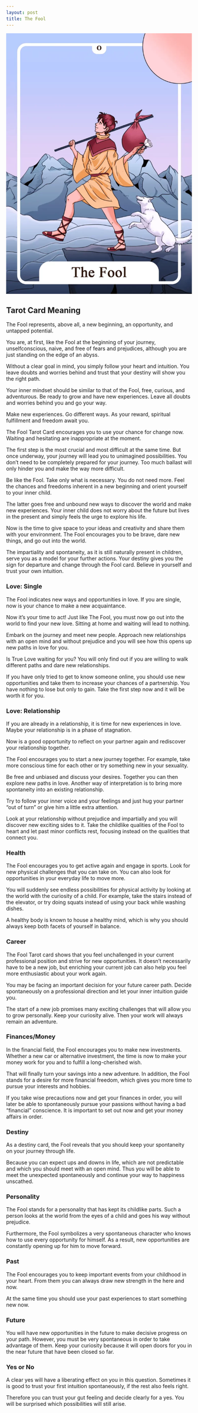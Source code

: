 ```yaml
---
layout: post
title: The Fool
---
```


![](../images/0-The-Fool-Tarot-Card-Meaning-732x1024.webp)

## Tarot Card Meaning
The Fool represents, above all, a new beginning, an opportunity, and untapped potential.

You are, at first, like the Fool at the beginning of your journey, unselfconscious, naive, and free of fears and prejudices, although you are just standing on the edge of an abyss.

Without a clear goal in mind, you simply follow your heart and intuition. You leave doubts and worries behind and trust that your destiny will show you the right path.

Your inner mindset should be similar to that of the Fool, free, curious, and adventurous. Be ready to grow and have new experiences. Leave all doubts and worries behind you and go your way.

Make new experiences. Go different ways. As your reward, spiritual fulfillment and freedom await you.

The Fool Tarot Card encourages you to use your chance for change now. Waiting and hesitating are inappropriate at the moment.

The first step is the most crucial and most difficult at the same time. But once underway, your journey will lead you to unimagined possibilities. You don’t need to be completely prepared for your journey. Too much ballast will only hinder you and make the way more difficult.

Be like the Fool. Take only what is necessary. You do not need more. Feel the chances and freedoms inherent in a new beginning and orient yourself to your inner child.

The latter goes free and unbound new ways to discover the world and make new experiences. Your inner child does not worry about the future but lives in the present and simply feels the urge to explore his life.

Now is the time to give space to your ideas and creativity and share them with your environment. The Fool encourages you to be brave, dare new things, and go out into the world.

The impartiality and spontaneity, as it is still naturally present in children, serve you as a model for your further actions. Your destiny gives you the sign for departure and change through the Fool card. Believe in yourself and trust your own intuition.

### Love: Single
The Fool indicates new ways and opportunities in love. If you are single, now is your chance to make a new acquaintance.

Now it’s your time to act! Just like The Fool, you must now go out into the world to find your new love. Sitting at home and waiting will lead to nothing.

Embark on the journey and meet new people. Approach new relationships with an open mind and without prejudice and you will see how this opens up new paths in love for you.

Is True Love waiting for you? You will only find out if you are willing to walk different paths and dare new relationships.

If you have only tried to get to know someone online, you should use new opportunities and take them to increase your chances of a partnership. You have nothing to lose but only to gain. Take the first step now and it will be worth it for you.

### Love: Relationship
If you are already in a relationship, it is time for new experiences in love. Maybe your relationship is in a phase of stagnation.

Now is a good opportunity to reflect on your partner again and rediscover your relationship together.

The Fool encourages you to start a new journey together. For example, take more conscious time for each other or try something new in your sexuality.

Be free and unbiased and discuss your desires. Together you can then explore new paths in love. Another way of interpretation is to bring more spontaneity into an existing relationship.

Try to follow your inner voice and your feelings and just hug your partner “out of turn” or give him a little extra attention.

Look at your relationship without prejudice and impartially and you will discover new exciting sides to it. Take the childlike qualities of the Fool to heart and let past minor conflicts rest, focusing instead on the qualities that connect you.

### Health
The Fool encourages you to get active again and engage in sports. Look for new physical challenges that you can take on. You can also look for opportunities in your everyday life to move more.

You will suddenly see endless possibilities for physical activity by looking at the world with the curiosity of a child. For example, take the stairs instead of the elevator, or try doing squats instead of using your back while washing dishes.

A healthy body is known to house a healthy mind, which is why you should always keep both facets of yourself in balance.

### Career
The Fool Tarot card shows that you feel unchallenged in your current professional position and strive for new opportunities. It doesn’t necessarily have to be a new job, but enriching your current job can also help you feel more enthusiastic about your work again.

You may be facing an important decision for your future career path. Decide spontaneously on a professional direction and let your inner intuition guide you.

The start of a new job promises many exciting challenges that will allow you to grow personally. Keep your curiosity alive. Then your work will always remain an adventure.

### Finances/Money
In the financial field, the Fool encourages you to make new investments. Whether a new car or alternative investment, the time is now to make your money work for you and to fulfill a long-cherished wish.

That will finally turn your savings into a new adventure. In addition, the Fool stands for a desire for more financial freedom, which gives you more time to pursue your interests and hobbies.

If you take wise precautions now and get your finances in order, you will later be able to spontaneously pursue your passions without having a bad “financial” conscience. It is important to set out now and get your money affairs in order.

### Destiny
As a destiny card, the Fool reveals that you should keep your spontaneity on your journey through life.

Because you can expect ups and downs in life, which are not predictable and which you should meet with an open mind. Thus you will be able to meet the unexpected spontaneously and continue your way to happiness unscathed.

### Personality
The Fool stands for a personality that has kept its childlike parts. Such a person looks at the world from the eyes of a child and goes his way without prejudice.

Furthermore, the Fool symbolizes a very spontaneous character who knows how to use every opportunity for himself. As a result, new opportunities are constantly opening up for him to move forward.

### Past
The Fool encourages you to keep important events from your childhood in your heart. From them you can always draw new strength in the here and now.

At the same time you should use your past experiences to start something new now.

### Future
You will have new opportunities in the future to make decisive progress on your path. However, you must be very spontaneous in order to take advantage of them. Keep your curiosity because it will open doors for you in the near future that have been closed so far.

### Yes or No
A clear yes will have a liberating effect on you in this question. Sometimes it is good to trust your first intuition spontaneously, if the rest also feels right.

Therefore you can trust your gut feeling and decide clearly for a yes. You will be surprised which possibilities will still arise.